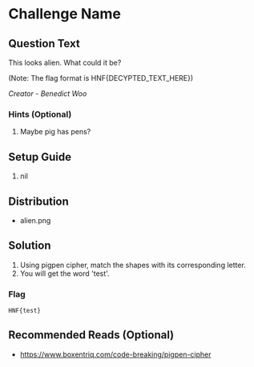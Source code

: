 # Challenge Name

## Question Text

This looks alien. What could it be?

(Note: The flag format is HNF{DECYPTED_TEXT_HERE})

*Creator - Benedict Woo*

### Hints (Optional)
1. Maybe pig has pens?

## Setup Guide
1. nil

## Distribution
- alien.png

## Solution
1. Using pigpen cipher, match the shapes with its corresponding letter.
2. You will get the word 'test'.

### Flag
`HNF{test}`

## Recommended Reads (Optional)
* https://www.boxentriq.com/code-breaking/pigpen-cipher
